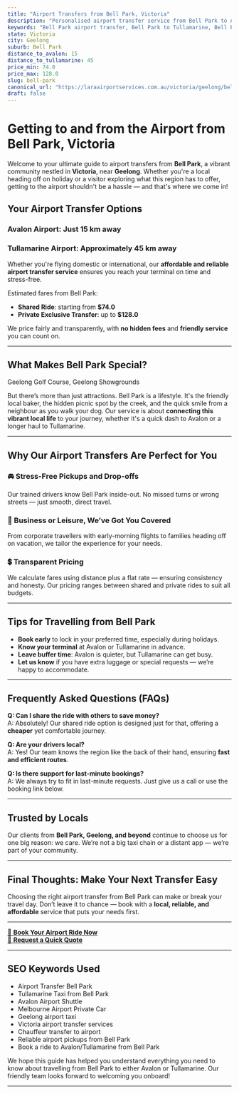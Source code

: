 ```yaml
---
title: "Airport Transfers from Bell Park, Victoria"
description: "Personalised airport transfer service from Bell Park to Avalon and Tullamarine airports. Enjoy a smooth, affordable ride with us!"
keywords: "Bell Park airport transfer, Bell Park to Tullamarine, Bell Park to Avalon, airport taxi Bell Park, private airport transfer Bell Park, shared ride Bell Park, Bell Park transfers, airport shuttle Bell Park, book Bell Park airport taxi, affordable Bell Park airport transfer, Bell Park airport transfer service, airport transfer Geelong, airport transfer Melbourne, Melbourne airport taxi, airport transfers Victoria, Tullamarine airport shuttle, Avalon airport transfers, Melbourne private transfer, airport transport services Melbourne"
state: Victoria
city: Geelong
suburb: Bell Park
distance_to_avalon: 15
distance_to_tullamarine: 45
price_min: 74.0
price_max: 128.0
slug: bell-park
canonical_url: "https://laraairportservices.com.au/victoria/geelong/bell-park/"
draft: false
---
```


# Getting to and from the Airport from Bell Park, Victoria

Welcome to your ultimate guide to airport transfers from **Bell Park**, a vibrant community nestled in **Victoria**, near **Geelong**. Whether you're a local heading off on holiday or a visitor exploring what this region has to offer, getting to the airport shouldn't be a hassle — and that's where we come in!

## Your Airport Transfer Options

### Avalon Airport: Just 15 km away  
### Tullamarine Airport: Approximately 45 km away

Whether you're flying domestic or international, our **affordable and reliable airport transfer service** ensures you reach your terminal on time and stress-free.

Estimated fares from Bell Park:
- **Shared Ride**: starting from **$74.0**
- **Private Exclusive Transfer**: up to **$128.0**

We price fairly and transparently, with **no hidden fees** and **friendly service** you can count on.

---

## What Makes Bell Park Special?

Geelong Golf Course, Geelong Showgrounds

But there’s more than just attractions. Bell Park is a lifestyle. It's the friendly local baker, the hidden picnic spot by the creek, and the quick smile from a neighbour as you walk your dog. Our service is about **connecting this vibrant local life** to your journey, whether it's a quick dash to Avalon or a longer haul to Tullamarine.

---

## Why Our Airport Transfers Are Perfect for You

### 🚘 Stress-Free Pickups and Drop-offs
Our trained drivers know Bell Park inside-out. No missed turns or wrong streets — just smooth, direct travel.

### 💼 Business or Leisure, We’ve Got You Covered
From corporate travellers with early-morning flights to families heading off on vacation, we tailor the experience for your needs.

### 💲 Transparent Pricing
We calculate fares using distance plus a flat rate — ensuring consistency and honesty. Our pricing ranges between shared and private rides to suit all budgets.

---

## Tips for Travelling from Bell Park

- **Book early** to lock in your preferred time, especially during holidays.
- **Know your terminal** at Avalon or Tullamarine in advance.
- **Leave buffer time**: Avalon is quieter, but Tullamarine can get busy.
- **Let us know** if you have extra luggage or special requests — we’re happy to accommodate.

---

## Frequently Asked Questions (FAQs)

**Q: Can I share the ride with others to save money?**  
A: Absolutely! Our shared ride option is designed just for that, offering a **cheaper** yet comfortable journey.

**Q: Are your drivers local?**  
A: Yes! Our team knows the region like the back of their hand, ensuring **fast and efficient routes**.

**Q: Is there support for last-minute bookings?**  
A: We always try to fit in last-minute requests. Just give us a call or use the booking link below.

---

## Trusted by Locals

Our clients from **Bell Park, Geelong, and beyond** continue to choose us for one big reason: we care. We’re not a big taxi chain or a distant app — we’re part of your community.

---

## Final Thoughts: Make Your Next Transfer Easy

Choosing the right airport transfer from Bell Park can make or break your travel day. Don’t leave it to chance — book with a **local, reliable, and affordable** service that puts your needs first.

---

[📅 **Book Your Airport Ride Now**](https://laraairportservices.square.site/s/appointments)  
[📧 **Request a Quick Quote**](https://laraairportservices.square.site/contact-us)

---

## SEO Keywords Used
- Airport Transfer Bell Park
- Tullamarine Taxi from Bell Park
- Avalon Airport Shuttle
- Melbourne Airport Private Car
- Geelong airport taxi
- Victoria airport transfer services
- Chauffeur transfer to airport
- Reliable airport pickups from Bell Park
- Book a ride to Avalon/Tullamarine from Bell Park

We hope this guide has helped you understand everything you need to know about travelling from Bell Park to either Avalon or Tullamarine. Our friendly team looks forward to welcoming you onboard!

---
